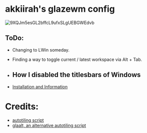 # akkiirah's glazewm config

![9XQJm5esGL2bffcL9ufxSLgUEBGWEdvb](https://github.com/akkiirah/glazeConfig/assets/46369555/019d176f-fec7-4b27-9a63-165395730303)


## ToDo:
- Changing to LWin someday.
- Finding a way to toggle current / latest workspace via Alt + Tab.

- ## How I disabled the titlesbars of Windows
- [Installation and Information](https://github.com/akkiirah/disable-windows11-titlebars)

# Credits:
- [autotiling script](https://github.com/cigh033/GlazeWM-autotiling-python)
- [glaalt, an alternative autotiling script](https://github.com/ParasiteDelta/GlaAlt) 

